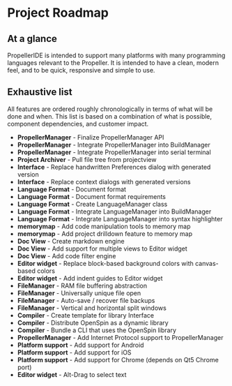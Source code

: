 # Project Roadmap

## At a glance

PropellerIDE is intended to support many platforms with many programming languages relevant to the Propeller. It is intended to have a clean, modern feel, and to be quick, responsive and simple to use.

## Exhaustive list

All features are ordered roughly chronologically in terms of what will be done and when. This list is based on a combination of what is possible, component dependencies, and customer impact.

* **PropellerManager** - Finalize PropellerManager API
* **PropellerManager** - Integrate PropellerManager into BuildManager
* **PropellerManager** - Integrate PropellerManager into serial terminal
* **Project Archiver** - Pull file tree from projectview
* **Interface** - Replace handwritten Preferences dialog with generated version
* **Interface** - Replace context dialogs with generated versions
* **Language Format** - Document format
* **Language Format** - Document format requirements
* **Language Format** - Create LanguageManager class
* **Language Format** - Integrate LanguageManager into BuildManager
* **Language Format** - Integrate LanguageManager into syntax highlighter
* **memorymap** - Add code manipulation tools to memory map
* **memorymap** - Add project drilldown feature to memory map
* **Doc View** - Create markdown engine
* **Doc View** - Add support for multiple views to Editor widget
* **Doc View** - Add code filter engine
* **Editor widget** - Replace block-based background colors with canvas-based colors
* **Editor widget** - Add indent guides to Editor widget
* **FileManager** - RAM file buffering abstraction
* **FileManager** - Universally unique file open
* **FileManager** - Auto-save / recover file backups
* **FileManager** - Vertical and horizontal split windows
* **Compiler** - Create template for library Interface
* **Compiler** - Distribute OpenSpin as a dynamic library
* **Compiler** - Bundle a CLI that uses the OpenSpin library
* **PropellerManager** - Add Internet Protocol support to PropellerManager
* **Platform support** - Add support for Android
* **Platform support** - Add support for iOS
* **Platform support** - Add support for Chrome (depends on Qt5 Chrome port)
* **Editor widget** - Alt-Drag to select text
